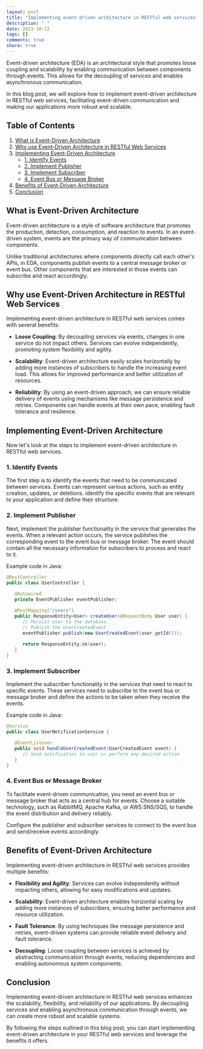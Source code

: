 ```yaml
---
layout: post
title: "Implementing event-driven architecture in RESTful web services"
description: " "
date: 2023-10-12
tags: []
comments: true
share: true
---
```


Event-driven architecture (EDA) is an architectural style that promotes loose coupling and scalability by enabling communication between components through events. This allows for the decoupling of services and enables asynchronous communication.

In this blog post, we will explore how to implement event-driven architecture in RESTful web services, facilitating event-driven communication and making our applications more robust and scalable.

## Table of Contents
1. [What is Event-Driven Architecture](#what-is-event-driven-architecture)
2. [Why use Event-Driven Architecture in RESTful Web Services](#why-use-event-driven-architecture-in-restful-web-services)
3. [Implementing Event-Driven Architecture](#implementing-event-driven-architecture)
   - [1. Identify Events](#identify-events)
   - [2. Implement Publisher](#implement-publisher)
   - [3. Implement Subscriber](#implement-subscriber)
   - [4. Event Bus or Message Broker](#event-bus-or-message-broker)
4. [Benefits of Event-Driven Architecture](#benefits-of-event-driven-architecture)
5. [Conclusion](#conclusion)


## What is Event-Driven Architecture
Event-driven architecture is a style of software architecture that promotes the production, detection, consumption, and reaction to events. In an event-driven system, events are the primary way of communication between components.

Unlike traditional architectures where components directly call each other's APIs, in EDA, components publish events to a central message broker or event bus. Other components that are interested in those events can subscribe and react accordingly.

## Why use Event-Driven Architecture in RESTful Web Services
Implementing event-driven architecture in RESTful web services comes with several benefits:

- **Loose Coupling**: By decoupling services via events, changes in one service do not impact others. Services can evolve independently, promoting system flexibility and agility.

- **Scalability**: Event-driven architecture easily scales horizontally by adding more instances of subscribers to handle the increasing event load. This allows for improved performance and better utilization of resources.

- **Reliability**: By using an event-driven approach, we can ensure reliable delivery of events using mechanisms like message persistence and retries. Components can handle events at their own pace, enabling fault tolerance and resilience.

## Implementing Event-Driven Architecture
Now let's look at the steps to implement event-driven architecture in RESTful web services.

### 1. Identify Events
The first step is to identify the events that need to be communicated between services. Events can represent various actions, such as entity creation, updates, or deletions. Identify the specific events that are relevant to your application and define their structure.

### 2. Implement Publisher
Next, implement the publisher functionality in the service that generates the events. When a relevant action occurs, the service publishes the corresponding event to the event bus or message broker. The event should contain all the necessary information for subscribers to process and react to it.

Example code in Java:
```java
@RestController
public class UserController {
   
   @Autowired
   private EventPublisher eventPublisher;

   @PostMapping("/users")
   public ResponseEntity<User> createUser(@RequestBody User user) {
      // Persist user to the database
      // Publish the UserCreatedEvent
      eventPublisher.publish(new UserCreatedEvent(user.getId()));
      
      return ResponseEntity.ok(user);
   }
}
```

### 3. Implement Subscriber
Implement the subscriber functionality in the services that need to react to specific events. These services need to subscribe to the event bus or message broker and define the actions to be taken when they receive the events.

Example code in Java:
```java
@Service
public class UserNotificationService {

   @EventListener
   public void handleUserCreatedEvent(UserCreatedEvent event) {
      // Send notification to user or perform any desired action
   }
}
```

### 4. Event Bus or Message Broker
To facilitate event-driven communication, you need an event bus or message broker that acts as a central hub for events. Choose a suitable technology, such as RabbitMQ, Apache Kafka, or AWS SNS/SQS, to handle the event distribution and delivery reliably.

Configure the publisher and subscriber services to connect to the event bus and send/receive events accordingly.

## Benefits of Event-Driven Architecture
Implementing event-driven architecture in RESTful web services provides multiple benefits:

- **Flexibility and Agility**: Services can evolve independently without impacting others, allowing for easy modifications and updates.

- **Scalability**: Event-driven architecture enables horizontal scaling by adding more instances of subscribers, ensuring better performance and resource utilization.

- **Fault Tolerance**: By using techniques like message persistence and retries, event-driven systems can provide reliable event delivery and fault tolerance.

- **Decoupling**: Loose coupling between services is achieved by abstracting communication through events, reducing dependencies and enabling autonomous system components.

## Conclusion
Implementing event-driven architecture in RESTful web services enhances the scalability, flexibility, and reliability of our applications. By decoupling services and enabling asynchronous communication through events, we can create more robust and scalable systems.

By following the steps outlined in this blog post, you can start implementing event-driven architecture in your RESTful web services and leverage the benefits it offers.